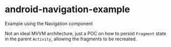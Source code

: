 # android-navigation-example
Example using the Navigation component

Not an ideal MVVM architecture, just a POC on how to persist `Fragment` state in the parent `Activity`, allowing the
fragments to be recreated.
